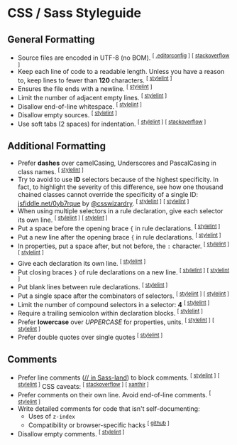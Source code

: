 # CSS / Sass Styleguide

## General Formatting

* Source files are encoded in UTF-8 (no BOM). <sup>[ [.editorconfig](https://github.com/editorconfig/editorconfig/wiki/EditorConfig-Properties#charset) ]</sup> <sup>[ [stackoverflow](https://stackoverflow.com/questions/2223882/whats-different-between-utf-8-and-utf-8-without-bom/2223926#2223926) ]</sup>
* Keep each line of code to a readable length. Unless you have a reason to, keep lines to fewer than **120** characters. <sup>[ [stylelint](https://stylelint.io/user-guide/rules/max-line-length/) ]</sup>
* Ensures the file ends with a newline. <sup>[ [stylelint](https://stylelint.io/user-guide/rules/no-missing-end-of-source-newline/) ]</sup>
* Limit the number of adjacent empty lines. <sup>[ [stylelint](https://stylelint.io/user-guide/rules/max-empty-lines/) ]</sup>
* Disallow end-of-line whitespace. <sup>[ [stylelint](https://stylelint.io/user-guide/rules/no-eol-whitespace/) ]</sup>
* Disallow empty sources. <sup>[ [stylelint](https://stylelint.io/user-guide/rules/no-empty-source/) ]</sup>
* Use soft tabs (2 spaces) for indentation. <sup>[ [stylelint](https://stylelint.io/user-guide/rules/indentation/) ]</sup> <sup>[ [stackoverflow](https://stackoverflow.blog/2017/06/15/developers-use-spaces-make-money-use-tabs/) ]</sup>

## Additional Formatting

* Prefer **dashes** over camelCasing, Underscores and PascalCasing in class names. <sup>[ [stylelint](https://stylelint.io/user-guide/rules/selector-class-pattern/) ]</sup>
* Try to avoid to use **ID** selectors because of the highest specificity. In fact, to highlight the severity of this difference, see how one thousand chained classes cannot override the specificity of a single ID: [jsfiddle.net/0yb7rque](jsfiddle.net/0yb7rque) by [@csswizardry](https://csswizardry.com/). <sup>[ [stylelint](https://stylelint.io/user-guide/rules/selector-id-pattern/) ]</sup> <sup>[ [stylelint](https://stylelint.io/user-guide/rules/selector-max-id/) ]</sup>
* When using multiple selectors in a rule declaration, give each selector its own line. <sup>[ [stylelint](https://stylelint.io/user-guide/rules/selector-list-comma-newline-after/) ]</sup> <sup>[ [stylelint](https://stylelint.io/user-guide/rules/selector-max-empty-lines/) ]</sup>
* Put a space before the opening brace `{` in rule declarations. <sup>[ [stylelint](https://stylelint.io/user-guide/rules/block-opening-brace-space-before/) ]</sup>
* Put a new line after the opening brace `{` in rule declarations. <sup>[ [stylelint](https://stylelint.io/user-guide/rules/block-opening-brace-newline-after/) ]</sup>
* In properties, put a space after, but not before, the `:` character. <sup>[ [stylelint](https://stylelint.io/user-guide/rules/declaration-colon-space-after/) ]</sup> <sup>[ [stylelint](https://stylelint.io/user-guide/rules/declaration-colon-space-before/) ]</sup>
* Give each declaration its own line. <sup>[ [stylelint](https://stylelint.io/user-guide/rules/declaration-block-semicolon-newline-after/) ]</sup>
* Put closing braces `}` of rule declarations on a new line. <sup>[ [stylelint](https://stylelint.io/user-guide/rules/block-closing-brace-newline-after/) ]</sup> <sup>[ [stylelint](https://stylelint.io/user-guide/rules/block-closing-brace-newline-before/) ]</sup>
* Put blank lines between rule declarations. <sup>[ [stylelint](https://stylelint.io/user-guide/rules/rule-empty-line-before/) ]</sup>
* Put a single space after the combinators of selectors. <sup>[ [stylelint](https://stylelint.io/user-guide/rules/selector-combinator-space-after/) ]</sup> <sup>[ [stylelint](https://stylelint.io/user-guide/rules/selector-combinator-space-before/) ]</sup>
* Limit the number of compound selectors in a selector: **4** <sup>[ [stylelint](https://stylelint.io/user-guide/rules/selector-max-compound-selectors/) ]</sup>
* Require a trailing semicolon within declaration blocks. <sup>[ [stylelint](https://stylelint.io/user-guide/rules/declaration-block-trailing-semicolon/) ]</sup>
* Prefer **lowercase** over *UPPERCASE* for properties, units. <sup>[ [stylelint](https://stylelint.io/user-guide/rules/property-case/) ]</sup> <sup>[ [stylelint](https://stylelint.io/user-guide/rules/unit-case/) ]</sup>
* Prefer double quotes over single quotes <sup>[ [stylelint](https://stylelint.io/user-guide/rules/string-quotes/) ]</sup>

## Comments

* Prefer line comments ([// in Sass-land](http://sass-lang.com/documentation/file.SASS_REFERENCE.html#comments)) to block comments. <sup>[ [stylelint](https://stylelint.io/user-guide/rules/comment-whitespace-inside/) ]</sup> <sup>[ [stylelint](https://stylelint.io/user-guide/rules/no-invalid-double-slash-comments/) ]</sup> CSS caveats: <sup>[ [stackoverflow](https://stackoverflow.com/questions/12298890/is-it-bad-practice-to-comment-out-single-lines-of-css-with/20192639#20192639) ]</sup> <sup>[ [xanthir](http://www.xanthir.com/b4U10) ]</sup>
* Prefer comments on their own line. Avoid end-of-line comments. <sup>[ [stylelint](https://stylelint.io/user-guide/rules/comment-empty-line-before/) ]</sup>
* Write detailed comments for code that isn't self-documenting:
  * Uses of `z-index`
  * Compatibility or browser-specific hacks  <sup>[ [github](https://github.com/Slamdunk/stylelint-no-browser-hacks) ]</sup>
* Disallow empty comments. <sup>[ [stylelint](https://stylelint.io/user-guide/rules/comment-no-empty/) ]</sup>
